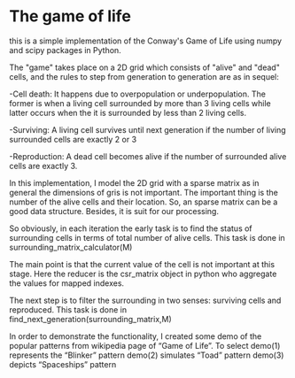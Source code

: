 The game of life 
================

this is a simple implementation of the Conway's Game of Life using numpy and scipy packages in Python.

The "game" takes place on a 2D grid which consists of "alive" and "dead" cells, and the rules to step from generation to generation are as in sequel:

-Cell death: It happens due to overpopulation or underpopulation. The former is when a living cell surrounded by more than 3 living cells while latter occurs when the it is surrounded by less than 2 living cells.

-Surviving: A living cell survives until next generation if the number of living surrounded cells are exactly 2 or 3 

-Reproduction: A dead cell becomes alive if the number of surrounded alive cells are exactly 3.

In this implementation, I model the 2D grid with a sparse matrix as in general the dimensions of  gris is not important. The important thing is the number of the alive cells and their location. So, an sparse matrix can be a good data structure. Besides, it is suit for our processing. 

So obviously, in each iteration the early task is to find the status of surrounding cells in terms of total number of alive cells. This task is done in surrounding_matrix_calculator(M)

The main point is that the current value of the cell is not important at this stage. Here the reducer is the csr_matrix object in python who aggregate the values for mapped indexes.

The next step is to filter the surrounding in two senses: surviving cells and reproduced. This task is done in find_next_generation(surrounding_matrix,M)

In order to demonstrate the functionality, I created some demo of the popular patterns from wikipedia page of “Game of Life”. To select 
	demo(1) represents the “Blinker” pattern
 	demo(2) simulates “Toad” pattern
	demo(3) depicts “Spaceships” pattern


